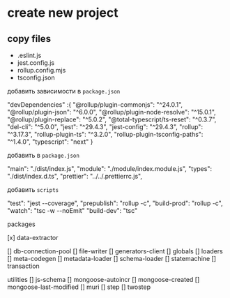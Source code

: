 # create new project

## copy files

- .eslint.js
- jest.config.js
- rollup.config.mjs
- tsconfig.json

добавить зависимости в `package.json`

"devDependencies" :{
  "@rollup/plugin-commonjs": "^24.0.1",
  "@rollup/plugin-json": "^6.0.0",
  "@rollup/plugin-node-resolve": "^15.0.1",
  "@rollup/plugin-replace": "^5.0.2",
  "@total-typescript/ts-reset": "^0.3.7",
  "del-cli": "^5.0.0",
  "jest": "^29.4.3",
  "jest-config": "^29.4.3",
  "rollup": "^3.17.3",
  "rollup-plugin-ts": "^3.2.0",
  "rollup-plugin-tsconfig-paths": "^1.4.0",
  "typescript": "next"
}

добавить в `package.json`

  "main": "./dist/index.js",
  "module": "./module/index.module.js",
  "types": "./dist/index.d.ts",
  "prettier": "../../.prettierrc.js",

добавить `scripts`

  "test": "jest --coverage",
  "prepublish": "rollup -c",
  "build-prod": "rollup -c",
  "watch": "tsc -w --noEmit"
  "build-dev": "tsc"

packages

[x] data-extractor

[] db-connection-pool
[] file-writer
[] generators-client
[] globals
[] loaders
[] meta-codegen
[] metadata-loader
[] schema-loader
[] statemachine
[] transaction

utilities
[] js-schema
[] mongoose-autoincr
[] mongoose-created
[] mongoose-last-modified
[] muri
[] step
[] twostep
